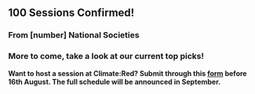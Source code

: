 ## 100 Sessions Confirmed!

### From [number] National Societies 
### More to come, take a look at our current top picks! 
 
**Want to host a session at Climate:Red? Submit through this [form](https://future-rcrc.com/climate-red-virtual-summit/)  before 16th August. 
The full schedule will be announced in September.** 

